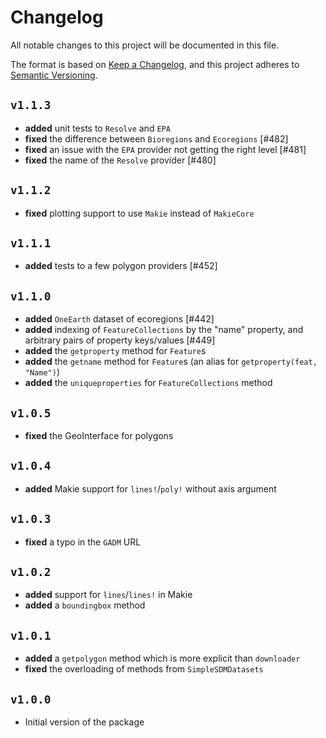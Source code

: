 # Changelog

All notable changes to this project will be documented in this file.

The format is based on [Keep a Changelog](https://keepachangelog.com/en/1.1.0/),
and this project adheres to [Semantic Versioning](https://semver.org/spec/v2.0.0.html).

## `v1.1.3`

- **added** unit tests to `Resolve` and `EPA`
- **fixed** the difference between `Bioregions` and `Ecoregions` [#482]
- **fixed** an issue with the `EPA` provider not getting the right level [#481]
- **fixed** the name of the `Resolve` provider [#480]

## `v1.1.2`

- **fixed** plotting support to use `Makie` instead of `MakieCore`

## `v1.1.1`

- **added** tests to a few polygon providers [#452]

## `v1.1.0`

- **added** `OneEarth` dataset of ecoregions [#442]
- **added** indexing of `FeatureCollections` by the "name" property, and arbitrary pairs of property keys/values [#449]
- **added** the `getproperty` method for `Feature`s
- **added** the `getname` method for `Feature`s (an alias for `getproperty(feat, "Name")`)
- **added** the `uniqueproperties` for `FeatureCollections` method

## `v1.0.5`

- **fixed** the GeoInterface for polygons

## `v1.0.4`

- **added** Makie support for `lines!`/`poly!` without axis argument

## `v1.0.3`

- **fixed** a typo in the `GADM` URL

## `v1.0.2`

- **added** support for `lines`/`lines!` in Makie
- **added** a `boundingbox` method

## `v1.0.1`

- **added** a `getpolygon` method which is more explicit than `downloader`
- **fixed** the overloading of methods from `SimpleSDMDatasets`

## `v1.0.0`

- Initial version of the package
